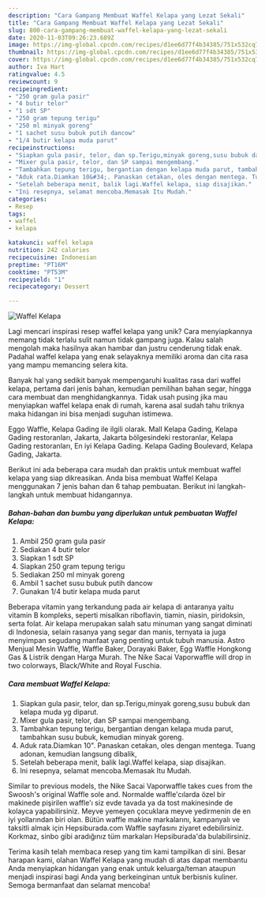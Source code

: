 ```yaml
---
description: "Cara Gampang Membuat Waffel Kelapa yang Lezat Sekali"
title: "Cara Gampang Membuat Waffel Kelapa yang Lezat Sekali"
slug: 800-cara-gampang-membuat-waffel-kelapa-yang-lezat-sekali
date: 2020-11-03T09:26:23.689Z
image: https://img-global.cpcdn.com/recipes/d1ee6d77f4b34385/751x532cq70/waffel-kelapa-foto-resep-utama.jpg
thumbnail: https://img-global.cpcdn.com/recipes/d1ee6d77f4b34385/751x532cq70/waffel-kelapa-foto-resep-utama.jpg
cover: https://img-global.cpcdn.com/recipes/d1ee6d77f4b34385/751x532cq70/waffel-kelapa-foto-resep-utama.jpg
author: Iva Hart
ratingvalue: 4.5
reviewcount: 9
recipeingredient:
- "250 gram gula pasir"
- "4 butir telor"
- "1 sdt SP"
- "250 gram tepung terigu"
- "250 ml minyak goreng"
- "1 sachet susu bubuk putih dancow"
- "1/4 butir kelapa muda parut"
recipeinstructions:
- "Siapkan gula pasir, telor, dan sp.Terigu,minyak goreng,susu bubuk dan kelapa muda yg diparut."
- "Mixer gula pasir, telor, dan SP sampai mengembang."
- "Tambahkan tepung terigu, bergantian dengan kelapa muda parut, tambahkan susu bubuk, kemudian minyak goreng."
- "Aduk rata.Diamkan 10&#34;. Panaskan cetakan, oles dengan mentega. Tuang adonan, kemudian langsung dibalik,"
- "Setelah beberapa menit, balik lagi.Waffel kelapa, siap disajikan."
- "Ini resepnya, selamat mencoba.Memasak Itu Mudah."
categories:
- Resep
tags:
- waffel
- kelapa

katakunci: waffel kelapa 
nutrition: 242 calories
recipecuisine: Indonesian
preptime: "PT16M"
cooktime: "PT53M"
recipeyield: "1"
recipecategory: Dessert

---
```



![Waffel Kelapa](https://img-global.cpcdn.com/recipes/d1ee6d77f4b34385/751x532cq70/waffel-kelapa-foto-resep-utama.jpg)

Lagi mencari inspirasi resep waffel kelapa yang unik? Cara menyiapkannya memang tidak terlalu sulit namun tidak gampang juga. Kalau salah mengolah maka hasilnya akan hambar dan justru cenderung tidak enak. Padahal waffel kelapa yang enak selayaknya memiliki aroma dan cita rasa yang mampu memancing selera kita.

Banyak hal yang sedikit banyak mempengaruhi kualitas rasa dari waffel kelapa, pertama dari jenis bahan, kemudian pemilihan bahan segar, hingga cara membuat dan menghidangkannya. Tidak usah pusing jika mau menyiapkan waffel kelapa enak di rumah, karena asal sudah tahu triknya maka hidangan ini bisa menjadi suguhan istimewa.

Eggo Waffle, Kelapa Gading ile ilgili olarak. Mall Kelapa Gading, Kelapa Gading restoranları, Jakarta, Jakarta bölgesindeki restoranlar, Kelapa Gading restoranları, En iyi Kelapa Gading. Kelapa Gading Boulevard, Kelapa Gading, Jakarta.


Berikut ini ada beberapa cara mudah dan praktis untuk membuat waffel kelapa yang siap dikreasikan. Anda bisa membuat Waffel Kelapa menggunakan 7 jenis bahan dan 6 tahap pembuatan. Berikut ini langkah-langkah untuk membuat hidangannya.

<!--inarticleads1-->

##### Bahan-bahan dan bumbu yang diperlukan untuk pembuatan Waffel Kelapa:

1. Ambil 250 gram gula pasir
1. Sediakan 4 butir telor
1. Siapkan 1 sdt SP
1. Siapkan 250 gram tepung terigu
1. Sediakan 250 ml minyak goreng
1. Ambil 1 sachet susu bubuk putih dancow
1. Gunakan 1/4 butir kelapa muda parut


Beberapa vitamin yang terkandung pada air kelapa di antaranya yaitu vitamin B kompleks, seperti misalkan riboflavin, tiamin, niasin, piridoksin, serta folat. Air kelapa merupakan salah satu minuman yang sangat diminati di Indonesia, selain rasanya yang segar dan manis, ternyata ia juga menyimpan segudang manfaat yang penting untuk tubuh manusia. Astro Menjual Mesin Waffle, Waffle Baker, Dorayaki Baker, Egg Waffle Hongkong Gas &amp; Listrik dengan Harga Murah. The Nike Sacai Vaporwaffle will drop in two colorways, Black/White and Royal Fuschia. 

<!--inarticleads2-->

##### Cara membuat Waffel Kelapa:

1. Siapkan gula pasir, telor, dan sp.Terigu,minyak goreng,susu bubuk dan kelapa muda yg diparut.
1. Mixer gula pasir, telor, dan SP sampai mengembang.
1. Tambahkan tepung terigu, bergantian dengan kelapa muda parut, tambahkan susu bubuk, kemudian minyak goreng.
1. Aduk rata.Diamkan 10&#34;. Panaskan cetakan, oles dengan mentega. Tuang adonan, kemudian langsung dibalik,
1. Setelah beberapa menit, balik lagi.Waffel kelapa, siap disajikan.
1. Ini resepnya, selamat mencoba.Memasak Itu Mudah.


Similar to previous models, the Nike Sacai Vaporwaffle takes cues from the Swoosh&#39;s original Waffle sole and. Normalde waffle&#39;cılarda özel bir makinede pişirilen waffle&#39;ı siz evde tavada ya da tost makinesinde de kolayca yapabilirsiniz. Meyve yemeyen çocuklara meyve yedirmenin de en iyi yollarından biri olan. Bütün waffle makine markalarını, kampanyalı ve taksitli almak için Hepsiburada.com Waffle sayfasını ziyaret edebilirsiniz. Korkmaz, sinbo gibi aradığınız tüm markaları Hepsiburada&#39;da bulabilirsiniz. 

Terima kasih telah membaca resep yang tim kami tampilkan di sini. Besar harapan kami, olahan Waffel Kelapa yang mudah di atas dapat membantu Anda menyiapkan hidangan yang enak untuk keluarga/teman ataupun menjadi inspirasi bagi Anda yang berkeinginan untuk berbisnis kuliner. Semoga bermanfaat dan selamat mencoba!
